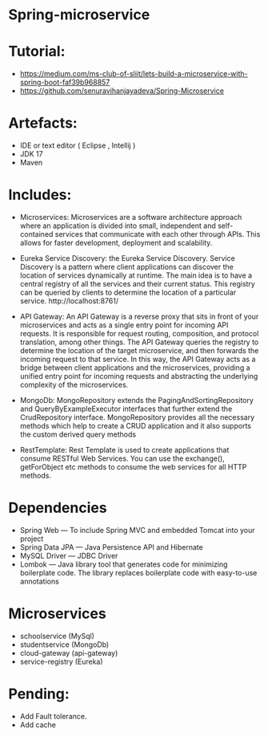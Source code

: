 # Spring-microservice

# Tutorial: 
* https://medium.com/ms-club-of-sliit/lets-build-a-microservice-with-spring-boot-faf39b968857
* https://github.com/senuravihanjayadeva/Spring-Microservice

# Artefacts:
* IDE or text editor ( Eclipse , Intellij )
* JDK 17
* Maven

# Includes:
* Microservices:
Microservices are a software architecture approach where an application is divided into small, independent and self-contained services that communicate with each other through APIs. This allows for faster development, deployment and scalability.

* Eureka Service Discovery:
the Eureka Service Discovery. Service Discovery is a pattern where client applications can discover the location of services dynamically at runtime. The main idea is to have a central registry of all the services and their current status. This registry can be queried by clients to determine the location of a particular service.
http://localhost:8761/

* API Gateway: 
An API Gateway is a reverse proxy that sits in front of your microservices and acts as a single entry point for incoming API requests. It is responsible for request routing, composition, and protocol translation, among other things.
The API Gateway queries the registry to determine the location of the target microservice, and then forwards the incoming request to that service. In this way, the API Gateway acts as a bridge between client applications and the microservices, providing a unified entry point for incoming requests and abstracting the underlying complexity of the microservices.

* MongoDb:
MongoRepository extends the PagingAndSortingRepository and QueryByExampleExecutor interfaces that further extend the CrudRepository interface. MongoRepository provides all the necessary methods which help to create a CRUD application and it also supports the custom derived query methods

* RestTemplate:
Rest Template is used to create applications that consume RESTful Web Services. You can use the exchange(), getForObject etc methods to consume the web services for all HTTP methods.

# Dependencies
* Spring Web — To include Spring MVC and embedded Tomcat into your project
* Spring Data JPA — Java Persistence API and Hibernate
* MySQL Driver — JDBC Driver
* Lombok — Java library tool that generates code for minimizing boilerplate code. The library replaces boilerplate code with easy-to-use annotations

# Microservices
* schoolservice (MySql)
* studentservice (MongoDb)
* cloud-gateway (api-gateway)
* service-registry (Eureka)

# Pending:
* Add Fault tolerance.
* Add cache
